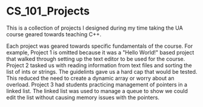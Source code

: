 # CS_101_Projects
This is a collection of projects I designed during my time taking the UA course geared towards teaching C++.

Each project was geared towards specific fundamentals of the course. For example, Project 1 is omitted because it was a "Hello World!" based project that walked through setting up the text editor to be used for the course. Project 2 tasked us with reading information from text files and sorting the list of ints or strings. The guidelints gave us a hard cap that would be tested. This reduced the need to create a dynamic array or worry about an overload.
Project 3 had students practicing management of pointers in a linked list. The linked list was used to manage a queue to show we could edit the list without causing memory issues with the pointers.
